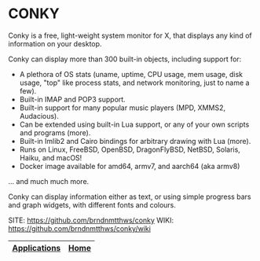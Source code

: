 # CONKY
 
 Conky is a free, light-weight system monitor for X, that displays  any kind of information on your desktop.
 
 Conky can display more than 300 built-in objects, including  support for:

   - A plethora of OS stats (uname, uptime, CPU usage, mem usage, disk usage, "top" like process stats, and network monitoring, just to name a few).
   - Built-in IMAP and POP3 support.
   - Built-in support for many popular music players (MPD, XMMS2,    Audacious).
   - Can be extended using built-in Lua support, or any of your own    scripts and programs (more).
   - Built-in Imlib2 and Cairo bindings for arbitrary drawing with    Lua (more).
   - Runs on Linux, FreeBSD, OpenBSD, DragonFlyBSD, NetBSD, Solaris,    Haiku, and macOS!
   - Docker image available for amd64, armv7, and aarch64 (aka armv8)

 ... and much much more.

 Conky can display information either as text, or using simple  progress bars and graph widgets, with different fonts and colours.
 
 SITE: https://github.com/brndnmtthws/conky
 WIKI: https://github.com/brndnmtthws/conky/wiki

 | [Applications](https://portable-linux-apps.github.io/apps.html) | [Home](https://portable-linux-apps.github.io)
 | --- | --- |
